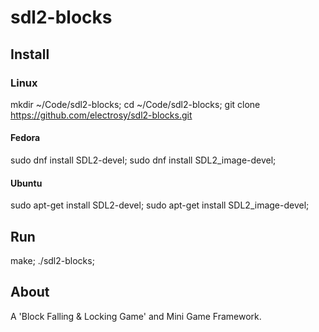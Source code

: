 # sdl2-blocks

## Install

### Linux

mkdir ~/Code/sdl2-blocks;
cd ~/Code/sdl2-blocks;
git clone <https://github.com/electrosy/sdl2-blocks.git>

#### Fedora

sudo dnf install SDL2-devel; sudo dnf install SDL2_image-devel;

#### Ubuntu

sudo apt-get install SDL2-devel; sudo apt-get install SDL2_image-devel;

## Run

make; ./sdl2-blocks;

## About

A 'Block Falling & Locking Game' and Mini Game Framework.
